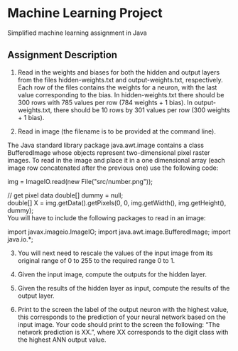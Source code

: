 # Machine Learning Project
Simplified machine learning assignment in Java

## Assignment Description
1.	Read in the weights and biases for both the hidden and output layers from the files hidden-weights.txt and output-weights.txt, respectively. Each row of the files contains the weights for a neuron, with the last value corresponding to the bias. In hidden-weights.txt there should be 300 rows with 785 values per row (784 weights + 1 bias). In output-weights.txt, there should be 10 rows by 301 values per row (300 weights + 1 bias).  
 
2.	Read in image (the filename is to be provided at the command line).   
 
The Java standard library package java.awt.image contains a class BufferedImage whose objects represent two-dimensional pixel raster images. To read in the image and place it in a one dimensional array (each image row concatenated after the previous one) use the following code:    
 
img = ImageIO.read(new File("src/number.png"));   
 
// get pixel data double[] dummy = null;  
double[] X = img.getData().getPixels(0, 0, img.getWidth(),     img.getHeight(), dummy);   
You will have to include the following packages to read in an image:  
 
import javax.imageio.ImageIO; import java.awt.image.BufferedImage; import java.io.*;  
 	 
3.	You will next need to rescale the values of the input image from its original range of 0 to 255 to the required range 0 to 1.  
 
4.	Given the input image, compute the outputs for the hidden layer.  
  
5.	Given the results of the hidden layer as input, compute the results of the output layer.  
 
6.	Print to the screen the label of the output neuron with the highest value, this corresponds to the prediction of your neural network based on the input image. Your code should print to the screen the following: “The network prediction is
XX.”, where XX corresponds to the digit class with the highest ANN output value.  
